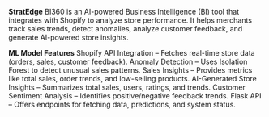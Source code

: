 **StratEdge** 
BI360 is an AI-powered Business Intelligence (BI) tool that integrates with Shopify to analyze store performance. It helps merchants track sales trends, detect anomalies, analyze customer feedback, and generate AI-powered store insights.


**ML Model Features**
 Shopify API Integration – Fetches real-time store data (orders, sales, customer feedback).
 Anomaly Detection – Uses Isolation Forest to detect unusual sales patterns.
 Sales Insights – Provides metrics like total sales, order trends, and low-selling products.
 AI-Generated Store Insights – Summarizes total sales, users, ratings, and trends.
 Customer Sentiment Analysis – Identifies positive/negative feedback trends.
 Flask API – Offers endpoints for fetching data, predictions, and system status.

